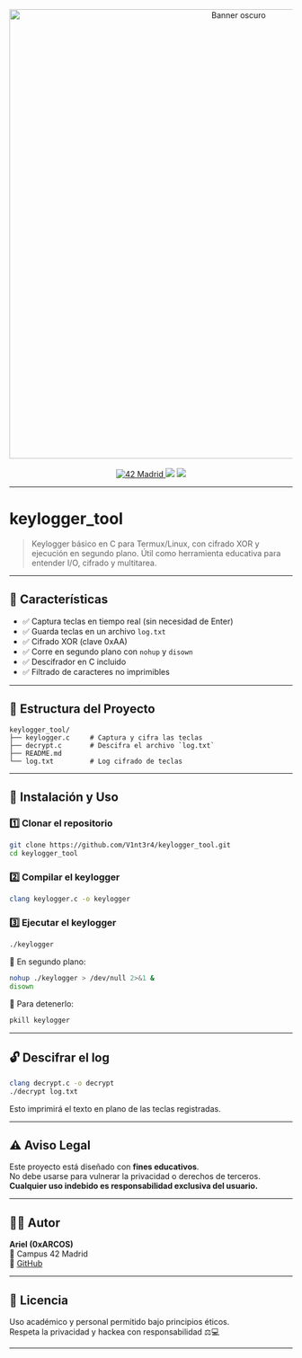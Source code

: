 <div align="center">
    <img src="https://github.com/V1nt3r4/keylogger_tool/blob/main/laptop-with-glowing-screen-table-dark-top-view-copy-space.jpg" alt="Banner oscuro" width="800"/>
    <br><br>
    <a href='https://profile.intra.42.fr/users/aarcos' target="_blank">
        <img alt='42 Madrid' src='https://img.shields.io/badge/42-Madrid-black?style=flat&logo=42&logoColor=white'/>
    </a>
    <img src="https://img.shields.io/badge/estado-activo-success?color=%2312bab9&style=flat" />
    <img src="https://api.visitorbadge.io/api/visitors?user=0xARCOS&repo=keylogger_tool&label=visitas&countColor=%2385e3ff&style=flat&labelStyle=none"/>
</div>

---

# keylogger_tool

> Keylogger básico en C para Termux/Linux, con cifrado XOR y ejecución en segundo plano. Útil como herramienta educativa para entender I/O, cifrado y multitarea.

---

## 📌 Características

- ✅ Captura teclas en tiempo real (sin necesidad de Enter)
- ✅ Guarda teclas en un archivo `log.txt`
- ✅ Cifrado XOR (clave 0xAA)
- ✅ Corre en segundo plano con `nohup` y `disown`
- ✅ Descifrador en C incluido
- ✅ Filtrado de caracteres no imprimibles

---

## 📁 Estructura del Proyecto

```plaintext
keylogger_tool/
├── keylogger.c     # Captura y cifra las teclas
├── decrypt.c       # Descifra el archivo `log.txt`
├── README.md
└── log.txt         # Log cifrado de teclas
```

---

## 🔧 Instalación y Uso

### 1️⃣ Clonar el repositorio

```bash
git clone https://github.com/V1nt3r4/keylogger_tool.git
cd keylogger_tool
```

### 2️⃣ Compilar el keylogger

```bash
clang keylogger.c -o keylogger
```

### 3️⃣ Ejecutar el keylogger

```bash
./keylogger
```

🔹 En segundo plano:

```bash
nohup ./keylogger > /dev/null 2>&1 &
disown
```

🔹 Para detenerlo:

```bash
pkill keylogger
```

---

## 🔓 Descifrar el log

```bash
clang decrypt.c -o decrypt
./decrypt log.txt
```

Esto imprimirá el texto en plano de las teclas registradas.

---

## ⚠️ Aviso Legal

Este proyecto está diseñado con **fines educativos**.  
No debe usarse para vulnerar la privacidad o derechos de terceros.  
**Cualquier uso indebido es responsabilidad exclusiva del usuario.**

---

## 🧑‍💻 Autor

**Ariel (0xARCOS)**  
📍 Campus 42 Madrid  
🔗 [GitHub](https://github.com/0xARCOS)

---

## 📜 Licencia

Uso académico y personal permitido bajo principios éticos.  
Respeta la privacidad y hackea con responsabilidad ⚖️💻

---

